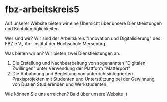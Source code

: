# fbz-arbeitskreis5
Auf unserer Website bieten wir eine Übersicht über unsere Dienstleistungen und Kontaktmöglichkeiten.

Wer sind wir?
Wir sind der Arbeitskreis "Innovation und Digitalisierung" des FBZ e.V., An- Institut der Hochschule Merseburg. 

Was bieten wir an? 
Wir bieten zwei Dienstleistungen an.
1. Die Erstellung und Nachbearbeitung von sogenannten "Digitalen Zwillingen" unter Verwendung der Plattform "Matterport"
2. Die Anbahnung und Begleitung von unterrichtsintegrierten Praxisprojekten mit Studenten und Unterstützung bei der Gewinnung von Dualen Studierenden und Werkstudenten.

Wie können Sie uns erreichen? 
Bald über unsere Website ;) 



